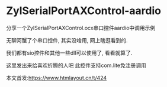 # ZylSerialPortAXControl-aardio
分享一个ZylSerialPortAXControl.ocx串口控件aardio中调用示例

无聊河蟹了个串口控件, 其实没啥用, 网上瞎逛看到的. 

我们都有sio控件和其他一些dll可以使用了, 看看就算了.

这里发出来给喜欢折腾的人吧
此控件支持com.lite免注册调用

本文首发:https://www.htmlayout.cn/t/424
